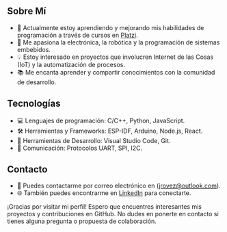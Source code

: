 ## Sobre Mí

- 🌱 Actualmente estoy aprendiendo y mejorando mis habilidades de programación a través de cursos en [Platzi](https://platzi.com).
- 🚀 Me apasiona la electrónica, la robótica y la programación de sistemas embebidos.
- 💡 Estoy interesado en proyectos que involucren Internet de las Cosas (IoT) y la automatización de procesos.
- 📚 Me encanta aprender y compartir conocimientos con la comunidad de desarrollo.

## Tecnologías

- 💻 Lenguajes de programación: C/C++, Python, JavaScript.
- 🛠️ Herramientas y Frameworks: ESP-IDF, Arduino, Node.js, React.
- 🧰 Herramientas de Desarrollo: Visual Studio Code, Git.
- 📡 Comunicación: Protocolos UART, SPI, I2C.

## Contacto

- 📧 Puedes contactarme por correo electrónico en (jrovez@outlook.com).
- 🌐 También puedes encontrarme en [LinkedIn](https://www.linkedin.com/in/jrovez/) para conectarte.

¡Gracias por visitar mi perfil! Espero que encuentres interesantes mis proyectos y contribuciones en GitHub. No dudes en ponerte en contacto si tienes alguna pregunta o propuesta de colaboración.
